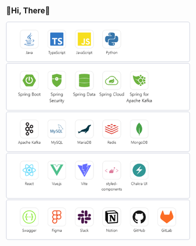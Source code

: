 ## 🎈Hi, There🎈
![](/images/language.png)
![](/images/back.png)
![](/images/db.png)
![](/images/front.png)
![](/images/cop.png)

<!-- https://msdio.github.io/stackticon/#/ -->
